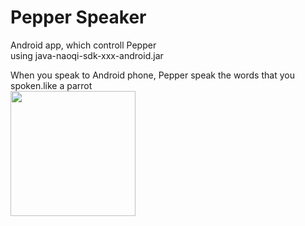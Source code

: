 Pepper Speaker
===============

Android app, which controll Pepper<br>
using java-naoqi-sdk-xxx-android.jar<br>

When you speak to Android phone, Pepper speak the words that you spoken.like a parrot <br>
<img src="https://raw.githubusercontent.com/ohwada/Pepper_Android/master/docs/PepperSpeaker/screen.png.png" width="200" />
